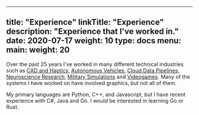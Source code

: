 
---
title: "Experience"
linkTitle: "Experience"
description: "Experience that I've worked in."
date: 2020-07-17
weight: 10
type: docs
menu:
  main:
    weight: 20
---


Over the past 25 years I've worked in many different technical industries such
as [CAD and Haptics](/about/experience/cad), [Autonomous
Vehicles](/about/experience/cloud), [Cloud Data
Pipelines](/about/experience/cloud/), [Neuroscience
Research](/about/experience/neuroscience/), [Military
Simulations](/about/experience/simulations/) and
[Videogames](/about/experience/videogames/). Many of the systems I have worked
on have involved graphics, but not all of them.

My primary languages are Python, C++, and Javascript, but I have recent
experience with C#, Java and Go. I would be interested in learning Go or Rust.